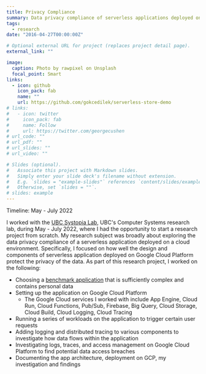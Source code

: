 ```yaml
---
title: Privacy Compliance
summary: Data privacy compliance of serverless applications deployed on Google Cloud Platform
tags:
  - research
date: "2016-04-27T00:00:00Z"

# Optional external URL for project (replaces project detail page).
external_link: ""

image:
  caption: Photo by rawpixel on Unsplash
  focal_point: Smart
links:
  - icon: github
    icon_pack: fab
    name: ""
    url: https://github.com/gokcedilek/serverless-store-demo
# links:
#   - icon: twitter
#     icon_pack: fab
#     name: Follow
#     url: https://twitter.com/georgecushen
# url_code: ""
# url_pdf: ""
# url_slides: ""
# url_video: ""

# Slides (optional).
#   Associate this project with Markdown slides.
#   Simply enter your slide deck's filename without extension.
#   E.g. `slides = "example-slides"` references `content/slides/example-slides.md`.
#   Otherwise, set `slides = ""`.
# slides: example
---
```


Timeline: May - July 2022

I worked with the [UBC Systopia Lab](https://systopia.cs.ubc.ca/), UBC's Computer Systems research lab, during May - July 2022, where I had the opportunity to start a research project from scratch. My research subject was broadly about exploring the data privacy compliance of a serverless application deployed on a cloud environment. Specifically, I focused on how well the design and components of serverless application deployed on Google Cloud Platform protect the privacy of the data. As part of this research project, I worked on the following:

- Choosing a [benchmark application](https://github.com/GoogleCloudPlatform/serverless-store-demo) that is sufficiently complex and contains personal data
- Setting up the application on Google Cloud Platform
  - The Google Cloud services I worked with include App Engine, Cloud Run, Cloud Functions, Pub/Sub, Firebase, Big Query, Cloud Storage, Cloud Build, Cloud Logging, Cloud Tracing
- Running a series of workloads on the application to trigger certain user requests
- Adding logging and distributed tracing to various components to investigate how data flows within the application
- Investigating logs, traces, and access management on Google Cloud Platform to find potential data access breaches
- Documenting the app architecture, deployment on GCP, my investigation and findings
